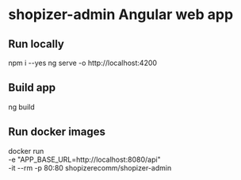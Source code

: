 # shopizer-admin Angular web app

## Run locally

npm i --yes
ng serve -o
http://localhost:4200

## Build app
ng build 

## Run docker images

docker run \
-e "APP_BASE_URL=http://localhost:8080/api" \
-it --rm -p 80:80 shopizerecomm/shopizer-admin
